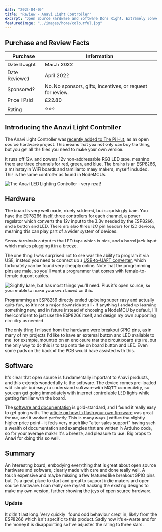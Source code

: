 ```yaml
---
date: "2022-04-09"
title: "Review - Anavi Light Controller"
excerpt: "Open Source Hardware and Software Done Right. Extremely convenient and well built LED lighting controller, but perhaps misses a couple of 'nice to have' features."
featuredImage: "../images/home/colourful.jpg"
---
```


## Purchase and Review Facts

| Purchase      | Information                                                |
| ------------- | ---------------------------------------------------------- |
| Date Bought   | March 2022                                                 |
| Date Reviewed | April 2022                                                 |
| Sponsored?    | No. No sponsors, gifts, incentives, or request for review. |
| Price I Paid  | £22.80                                                     |
| Rating        | ⭐⭐⭐                                                       |

## Introducing the Anavi Light Controller
The Anavi Light Controller was [recently added to The Pi Hut](https://thepihut.com/products/anavi-light-controller), as an open source hardware project. This means that you not only can buy the thing, but you get all the files you need to make your own version. 

It runs off 12v, and powers 12v non-addressable RGB LED tape, meaning there are three channels for red, green, and blue. The brains is an ESP8266, a mainstay in WiFi boards and familiar to many makers, myself included. This is the same controller as found in NodeMCUs.

![The Anavi LED Lighting Controller - very neat!](https://anavi.technology/images/anavi-light-controller.jpg)

## Hardware
The board is very well made, nicely soldered, but surprisingly bare. You have the ESP8266 itself, three controllers for each channel, a power regulator which converts the 12v input to the 3.3v needed by the ESP8266, and a button and LED. There are also three I2C pin headers for I2C devices, meaning this can play part of a wider system of devices. 

Screw terminals output to the LED tape which is nice, and a barrel jack input which makes plugging it in a breeze.

The one thing I was surprised not to see was the ability to program it via USB, instead you need to connect up a [USB-to-UART converter](https://www.ebay.co.uk/itm/203604196200), which fortunately can be found very cheaply online. Note that the programming pins are male, so you'll want a programmer that comes with female-to-female dupont cables.

![Slightly bare, but has most things you'll need. Plus it's open source, so you're able to make your own based on this.](https://cdn.shopify.com/s/files/1/0176/3274/products/anavi-light-controller-anavi-technology-104856-34120408301763_600x.jpg)

Programming an ESP8266 directly ended up being super easy and actually quite fun, so it's not a major downside at all - if anything I ended up learning something new, and in future instead of choosing a NodeMCU by default, I'll feel confident to just use the ESP8266 itself, and design my own supporting circuitry as needed.

The only thing I missed from the hardware were breakout GPIO pins, as in many of my projects I'd like to have an external button and LED available to me (for example, mounted on an enclosure that the circuit board sits in), but the only way to do this is to tap onto the on board button and LED. Even some pads on the back of the PCB would have assisted with this.

## Software
It's clear that open source is fundamentally important to Anavi products, and this extends wonderfully to the software. The device comes pre-loaded with simple but easy to understand software with MQTT connectivity, so you can get going immediately with internet controllable LED lights while getting familiar with the board.

The [software and documentation](https://github.com/AnaviTechnology/anavi-docs/blob/master/anavi-light-controller/anavi-light-controller.md) is gold-standard, and I found it really easy to get going with. The [article on how to flash your own firmware](https://www.anavi.org/article/220/) was great for me, and it worked perfectly. This in many ways justifies the slightly higher price point - it feels very much like "after sales support" having such a wealth of documentation and examples that are written in Arduino code, so for your average maker it's a breeze, and pleasure to use. Big props to Anavi for doing this so well.

## Summary
An interesting board, embodying everything that is great about open source hardware and software, clearly made with care and done really well. A touch expensive and maybe missing a few features like breakout GPIO pins but it's a great place to start and great to support indie makers and open source hardware. I can really see myself hacking the existing designs to make my own version, further showing the joys of open source hardware.


### Update
It didn't last long. Very quickly I found odd behaviour crept in, likely from the ESP8266 which isn't specific to this product. Sadly now it's e-waste and for the money it is disappointing so I've adjusted the rating to three stars.
